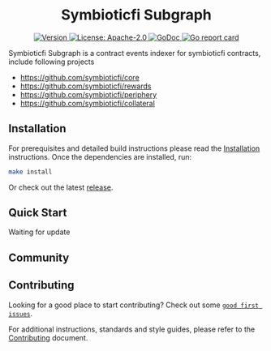 <!--
parent:
  order: false
-->

<div align="center">
  <h1> Symbioticfi Subgraph </h1>
</div>

<div align="center">
  <a href="https://github.com/dapplink-labs/symbioticfi-subgraph/releases/latest">
    <img alt="Version" src="https://img.shields.io/github/tag/dapplink-labs/symbioticfi-subgraph.svg" />
  </a>
  <a href="https://github.com/dapplink-labs/symbioticfi-subgraph/blob/main/LICENSE">
    <img alt="License: Apache-2.0" src="https://img.shields.io/github/license/dapplink-labs/symbioticfi-subgraph.svg" />
  </a>
  <a href="https://pkg.go.dev/github.com/symbioticfi-subgraph/event-watcher">
    <img alt="GoDoc" src="https://godoc.org/github.com/dapplink-labs/symbioticfi-subgraph?status.svg" />
  </a>
  <a href="https://goreportcard.com/report/github.com/dapplink-labs/symbioticfi-subgraph">
    <img alt="Go report card" src="https://goreportcard.com/badge/github.com/dapplink-labs/symbioticfi-subgraph"/>
  </a>
</div>


Symbioticfi Subgraph is a contract events indexer for symbioticfi contracts, include following projects

- https://github.com/symbioticfi/core
- https://github.com/symbioticfi/rewards
- https://github.com/symbioticfi/periphery
- https://github.com/symbioticfi/collateral



## Installation

For prerequisites and detailed build instructions please read the [Installation](https://github.com/dapplink-labs/symbioticfi-subgraph/) instructions. Once the dependencies are installed, run:

```bash
make install
```

Or check out the latest [release](https://github.com/dapplink-labs/symbioticfi-subgraph).

## Quick Start

Waiting for update

## Community


## Contributing

Looking for a good place to start contributing? Check out some [`good first issues`](https://github.com/dapplink-labs/symbioticfi-subgraph/issues?q=is%3Aopen+is%3Aissue+label%3A%22good+first+issue%22).

For additional instructions, standards and style guides, please refer to the [Contributing](./CONTRIBUTING.md) document.
